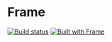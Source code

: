 # Frame

[![Build status](https://ci.appveyor.com/api/projects/status/kmc0cwpusal8sr85/branch/master?svg=true)](https://ci.appveyor.com/project/NickSeagull/frame/branch/master)
[![Built with Frame](https://img.shields.io/badge/built%20with-Frame-9cf)](https://github.com/NickSeagull/frame)
